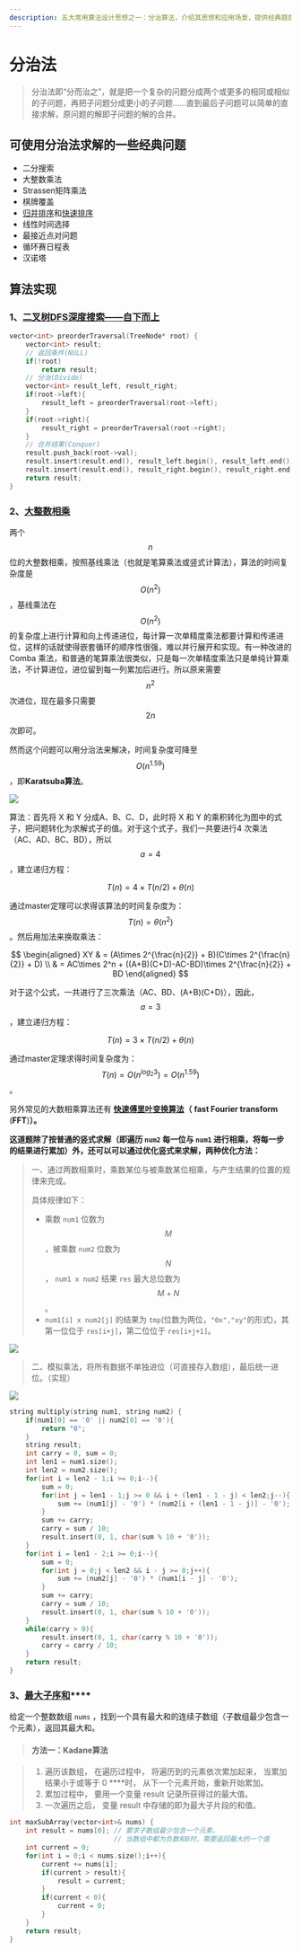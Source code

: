 ```yaml
---
description: 五大常用算法设计思想之一：分治算法，介绍其思想和应用场景，提供经典题目的解答。
---
```


# 分治法

> 分治法即“分而治之”，就是把一个复杂的问题分成两个或更多的相同或相似的子问题，再把子问题分成更小的子问题……直到最后子问题可以简单的直接求解，原问题的解即子问题的解的合并。

## **可使用分治法求解的一些经典问题**

* 二分搜索
* 大整数乘法
* Strassen矩阵乘法
* 棋牌覆盖
* [归并排序](../algorithm/sort-algorithm.md#gui-bing-pai-xu-er-lu-gui-bing)和[快速排序](../algorithm/sort-algorithm.md#kuai-su-pai-xu)
* 线性时间选择
* 最接近点对问题
* 循环赛日程表
* 汉诺塔

## 算法实现

### 1、[二叉树DFS深度搜索——自下而上](https://leetcode-cn.com/problems/binary-tree-preorder-traversal/)

```cpp
vector<int> preorderTraversal(TreeNode* root) {
    vector<int> result;
    // 返回条件(NULL)
    if(!root)
        return result;
    // 分治(Divide)
    vector<int> result_left, result_right;
    if(root->left){
        result_left = preorderTraversal(root->left);
    } 
    if(root->right){
        result_right = preorderTraversal(root->right);
    } 
    // 合并结果(Conquer)
    result.push_back(root->val);
    result.insert(result.end(), result_left.begin(), result_left.end());
    result.insert(result.end(), result_right.begin(), result_right.end());
    return result;
}  
```

### 2、[大整数相乘](https://leetcode-cn.com/problems/multiply-strings/)

两个 $$n$$ 位的大整数相乘，按照基线乘法（也就是笔算乘法或竖式计算法），算法的时间复杂度是 $$O(n^2)$$ ，基线乘法在 $$O(n^2)$$ 的复杂度上进行计算和向上传递进位，每计算一次单精度乘法都要计算和传递进位，这样的话就使得嵌套循环的顺序性很强，难以并行展开和实现。有一种改进的 Comba 乘法，和普通的笔算乘法很类似，只是每一次单精度乘法只是单纯计算乘法，不计算进位，进位留到每一列累加后进行。所以原来需要 $$n^2$$ 次进位，现在最多只需要 $$2n$$ 次即可。

然而这个问题可以用分治法来解决，时间复杂度可降至 $$O(n^{1.59})$$ ，即**Karatsuba算法**。

![](../.gitbook/assets/11.png)

算法：首先将 X 和 Y 分成A、B、C、D，此时将 X 和 Y 的乘积转化为图中的式子，把问题转化为求解式子的值。对于这个式子，我们一共要进行4 次乘法（AC、AD、BC、BD），所以 $$a = 4$$ ，建立递归方程：

$$
T(n) = 4 \times T(n / 2) + \theta(n)
$$

通过master定理可以求得该算法的时间复杂度为： $$T(n) = \theta(n ^ 2)$$ 。然后用加法来换取乘法：

$$
\begin{aligned}
XY & = (A\times 2^{\frac{n}{2}} + B)(C\times 2^{\frac{n}{2}} + D) \\
& = AC\times 2^n + ((A+B)(C+D)-AC-BD)\times 2^{\frac{n}{2}} + BD
\end{aligned}
$$

对于这个公式，一共进行了三次乘法（AC、BD、\(A+B\)\(C+D\)），因此， $$a = 3$$ ，建立递归方程：

$$
T(n) = 3 \times T(n / 2) + \theta(n)
$$

通过master定理求得时间复杂度为： $$T(n) = O(n^{log_2 3 }) = O(n^{1.59})$$ 。

另外常见的大数相乘算法还有 [**快速傅里叶变换算法**](https://en.wikipedia.org/wiki/Fast_Fourier_transform)**（** **fast Fourier transform** \(**FFT**\)**）。**

**这道题除了按普通的竖式求解（**即遍历 `num2` 每一位与 `num1` 进行相乘，将每一步的结果进行累加）外，还可以**可以通过优化竖式来求解，两种优化方法：**

> 一、通过两数相乘时，乘数某位与被乘数某位相乘，与产生结果的位置的规律来完成。
>
> 具体规律如下：
>
> * 乘数 `num1` 位数为 $$M$$ ，被乘数 `num2` 位数为 $$N$$ ， `num1 x num2` 结果 `res` 最大总位数为 $$M+N$$ 。
> * `num1[i] x num2[j]` 的结果为 `tmp`\(位数为两位，`"0x","xy"`的形式\)，其第一位位于 `res[i+j]`，第二位位于 `res[i+j+1]`。

![](../.gitbook/assets/18.png)

> 二、模拟乘法，将所有数据不单独进位（可直接存入数组），最后统一进位。（实现）

![](../.gitbook/assets/17.png)

```cpp
string multiply(string num1, string num2) {
    if(num1[0] == '0' || num2[0] == '0'){
        return "0";
    }
    string result;
    int carry = 0, sum = 0;
    int len1 = num1.size();
    int len2 = num2.size();
    for(int i = len2 - 1;i >= 0;i--){
        sum = 0;
        for(int j = len1 - 1;j >= 0 && i + (len1 - 1 - j) < len2;j--){
            sum += (num1[j] - '0') * (num2[i + (len1 - 1 - j)] - '0');
        }
        sum += carry;
        carry = sum / 10;
        result.insert(0, 1, char(sum % 10 + '0'));
    }
    for(int i = len1 - 2;i >= 0;i--){
        sum = 0;
        for(int j = 0;j < len2 && i - j >= 0;j++){
            sum += (num2[j] - '0') * (num1[i - j] - '0');
        }
        sum += carry;
        carry = sum / 10;
        result.insert(0, 1, char(sum % 10 + '0'));
    }
    while(carry > 0){
        result.insert(0, 1, char(carry % 10 + '0'));
        carry = carry / 10;
    }
    return result;
}
```

### 3、[**最大子序和**](https://leetcode-cn.com/problems/maximum-subarray/)\*\*\*\*

给定一个整数数组 `nums` ，找到一个具有最大和的连续子数组（子数组最少包含一个元素），返回其最大和。

> #### 方法一：Kadane算法 <a id="%E6%96%B9%E6%B3%95%E4%B8%80%EF%BC%9AKadane%E7%AE%97%E6%B3%95"></a>

> 1. 遍历该数组， 在遍历过程中， 将遍历到的元素依次累加起来， 当累加结果小于或等于 0 ****时， 从下一个元素开始，重新开始累加。
> 2. 累加过程中， 要用一个变量 result 记录所获得过的最大值。
> 3. 一次遍历之后， 变量 result 中存储的即为最大子片段的和值。

```cpp
int maxSubArray(vector<int>& nums) {
    int result = nums[0]; // 要求子数组最少包含一个元素，
                          // 当数组中都为负数和0时，需要返回最大的一个值
    int current = 0;
    for(int i = 0;i < nums.size();i++){
        current += nums[i];
        if(current > result){
            result = current;
        }
        if(current < 0){
            current = 0;
        }
    }
    return result;
}
```


